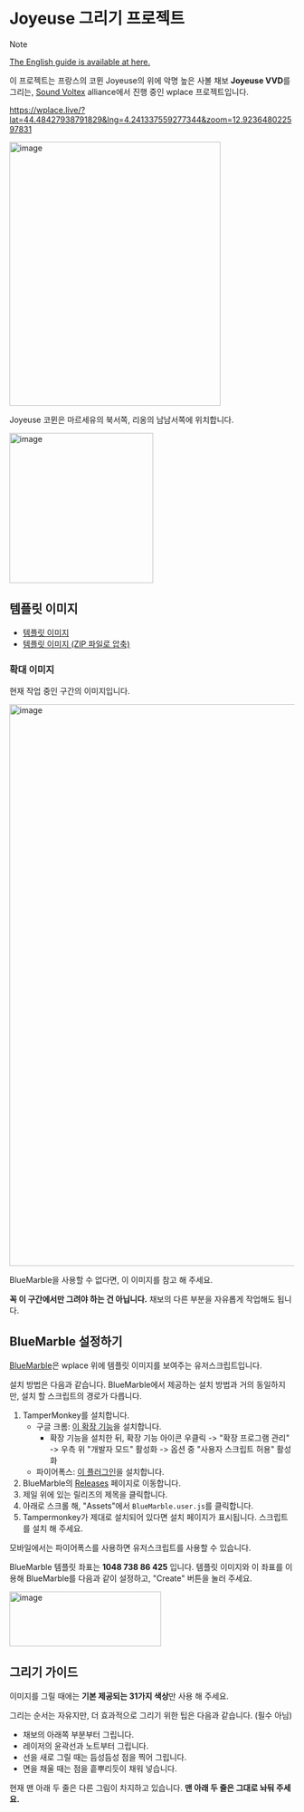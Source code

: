 # Joyeuse 그리기 프로젝트

> [!NOTE]
> [The English guide is available at here.](./README.ko.md)

이 프로젝트는 프랑스의 코뮌 Joyeuse의 위에 악명 높은 사볼 채보 **Joyeuse VVD**를 그리는, [Sound Voltex](https://wplace.live/join?id=01989f5c-68ff-7a63-8f28-d965e94dbab1) alliance에서 진행 중인 wplace 프로젝트입니다.

<https://wplace.live/?lat=44.48427938791829&lng=4.241337559277344&zoom=12.923648022597831>

<img width="373" height="466" alt="image" src="https://github.com/user-attachments/assets/da4fc31a-d617-4179-9744-a093c07d2fb4" />

Joyeuse 코뮌은 마르세유의 북서쪽, 리옹의 남남서쪽에 위치합니다.

<img width="254" height="265" alt="image" src="https://github.com/user-attachments/assets/0a8c1790-4e15-4b73-b936-d69e057779e1" />

## 템플릿 이미지

- [템플릿 이미지](./joyeuse_plan.png)
- [템플릿 이미지 (ZIP 파일로 압축)](./joyeuse_plan.zip)

### 확대 이미지

현재 작업 중인 구간의 이미지입니다.

<img width="963" height="992" alt="image" src="https://github.com/user-attachments/assets/3cacfeed-8fff-4302-abc3-cbb4df317691" />

BlueMarble을 사용할 수 없다면, 이 이미지를 참고 해 주세요.

**꼭 이 구간에서만 그려야 하는 건 아닙니다.** 채보의 다른 부분을 자유롭게 작업해도 됩니다.

## BlueMarble 설정하기

[BlueMarble](https://github.com/SwingTheVine/Wplace-BlueMarble)은 wplace 위에 템플릿 이미지를 보여주는 유저스크립트입니다.

설치 방법은 다음과 같습니다. BlueMarble에서 제공하는 설치 방법과 거의 동일하지만, 설치 할 스크립트의 경로가 다릅니다.

1. TamperMonkey를 설치합니다.
    - 구글 크롬: [이 확장 기능](https://chromewebstore.google.com/detail/tampermonkey/dhdgffkkebhmkfjojejmpbldmpobfkfo)을 설치합니다.
      - 확장 기능을 설치한 뒤, 확장 기능 아이콘 우클릭 -> "확장 프로그램 관리" -> 우측 위 "개발자 모드" 활성화 -> 옵션 중 "사용자 스크립트 허용" 활성화
    - 파이어폭스: [이 플러그인](https://addons.mozilla.org/en-US/firefox/addon/tampermonkey/)을 설치합니다.
2. BlueMarble의 [Releases](https://github.com/SwingTheVine/Wplace-BlueMarble/releases) 페이지로 이동합니다.
3. 제일 위에 있는 릴리즈의 제목을 클릭합니다.
4. 아래로 스크롤 해, "Assets"에서 `BlueMarble.user.js`를 클릭합니다.
5. Tampermonkey가 제대로 설치되어 있다면 설치 페이지가 표시됩니다. 스크립트를 설치 해 주세요.

모바일에서는 파이어폭스를 사용하면 유저스크립트를 사용할 수 있습니다.

BlueMarble 템플릿 좌표는 **1048 738 86 425** 입니다. 템플릿 이미지와 이 좌표를 이용해 BlueMarble를 다음과 같이 설정하고, "Create" 버튼을 눌러 주세요.

<img width="268" height="97" alt="image" src="https://github.com/user-attachments/assets/ddbded3c-670d-44e5-9db0-48e991a83f57" />

## 그리기 가이드

이미지를 그릴 때에는 **기본 제공되는 31가지 색상**만 사용 해 주세요.

그리는 순서는 자유지만, 더 효과적으로 그리기 위한 팁은 다음과 같습니다. (필수 아님)

- 채보의 아래쪽 부분부터 그립니다.
- 레이저의 윤곽선과 노트부터 그립니다.
- 선을 새로 그릴 때는 듬성듬성 점을 찍어 그립니다.
- 면을 채울 때는 점을 흩뿌리듯이 채워 넣습니다.

현재 맨 아래 두 줄은 다른 그림이 차지하고 있습니다. **맨 아래 두 줄은 그대로 놔둬 주세요.**
